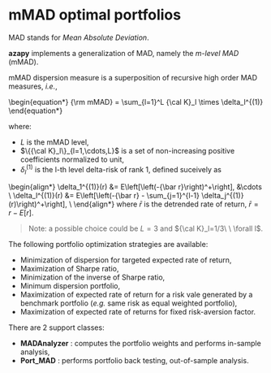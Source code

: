 
# mMAD optimal portfolios <a name="TOP"></a>

MAD stands for _Mean Absolute Deviation_.

**azapy** implements a generalization of MAD, namely the *m-level MAD* (mMAD).

mMAD dispersion measure is a superposition of recursive high order MAD measures,
*i.e.*,

\begin{equation*}
	{\rm mMAD} = \sum_{l=1}^L {\cal K}_l \times \delta_l^{(1)}
\end{equation*}

where:

* $L$ is the mMAD level,
* $\{{\cal K}_l\}_{l=1,\cdots,L}$ is a set of non-increasing positive
coefficients normalized to unit,
* $\delta_l^{(1)}$ is the l-th level delta-risk of rank 1, defined
suceively as

\begin{align*}
	\delta_1^{(1)}(r) &= E\left[\left(-{\bar r}\right)^+\right],
	&\cdots \\
	\delta_l^{(1)}(r) &= E\left[\left(-{\bar r} - \sum_{j=1}^{l-1} \delta_j^{(1)}(r)\right)^+\right], \\
\end{align*}
where $\bar r$ is the detrended rate of return, ${\bar r} = r - E[r]$.

> Note: a possible choice could be $L=3$ and ${\cal K}_l=1/3\ \ \forall l$.

The following portfolio optimization strategies are available:
* Minimization of dispersion for targeted expected rate of return,
* Maximization of Sharpe ratio,
* Minimization of the inverse of Sharpe ratio,
* Minimum dispersion portfolio,
* Maximization of expected rate of return for a risk vale generated by a
benchmark portfolio (*e.g.* same risk as equal weighted portfolio),
* Maximization of expected rate of returns for fixed risk-aversion factor.

There are 2 support classes:

* **MADAnalyzer** : computes the portfolio weights and performs in-sample
analysis,
* **Port_MAD** : performs portfolio back testing, out-of-sample analysis.
